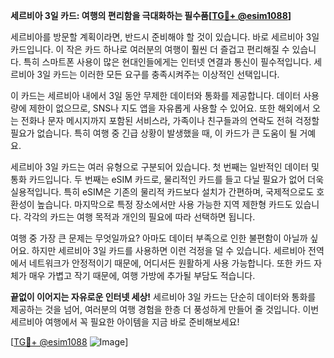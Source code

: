 **세르비아 3일 카드: 여행의 편리함을 극대화하는 필수품[[TG💪+ @esim1088](https://t.me/s/esim1088)]**

세르비아를 방문할 계획이라면, 반드시 준비해야 할 것이 있습니다. 바로 세르비아 3일 카드입니다. 이 작은 카드 하나로 여러분의 여행이 훨씬 더 즐겁고 편리해질 수 있습니다. 특히 스마트폰 사용이 많은 현대인들에게는 인터넷 연결과 통신이 필수적입니다. 세르비아 3일 카드는 이러한 모든 요구를 충족시켜주는 이상적인 선택입니다.

이 카드는 세르비아 내에서 3일 동안 무제한 데이터와 통화를 제공합니다. 데이터 사용량에 제한이 없으므로, SNS나 지도 앱을 자유롭게 사용할 수 있어요. 또한 해외에서 오는 전화나 문자 메시지까지 포함된 서비스라, 가족이나 친구들과의 연락도 전혀 걱정할 필요가 없습니다. 특히 여행 중 긴급 상황이 발생했을 때, 이 카드가 큰 도움이 될 거예요.

세르비아 3일 카드는 여러 유형으로 구분되어 있습니다. 첫 번째는 일반적인 데이터 및 통화 카드입니다. 두 번째는 eSIM 카드로, 물리적인 카드를 들고 다닐 필요가 없어 더욱 실용적입니다. 특히 eSIM은 기존의 물리적 카드보다 설치가 간편하며, 국제적으로도 호환성이 높습니다. 마지막으로 특정 장소에서만 사용 가능한 지역 제한형 카드도 있습니다. 각각의 카드는 여행 목적과 개인의 필요에 따라 선택하면 됩니다.

여행 중 가장 큰 문제는 무엇일까요? 아마도 데이터 부족으로 인한 불편함이 아닐까 싶어요. 하지만 세르비아 3일 카드를 사용하면 이런 걱정을 덜 수 있습니다. 세르비아 전역에서 네트워크가 안정적이기 때문에, 어디서든 원활하게 사용 가능합니다. 또한 카드 자체가 매우 가볍고 작기 때문에, 여행 가방에 추가될 부담도 적습니다.

**끝없이 이어지는 자유로운 인터넷 세상!** 세르비아 3일 카드는 단순히 데이터와 통화를 제공하는 것을 넘어, 여러분의 여행 경험을 한층 더 풍성하게 만들어 줄 것입니다. 이번 세르비아 여행에서 꼭 필요한 아이템을 지금 바로 준비해보세요!

[[TG💪+ @esim1088](https://t.me/s/esim1088) ![Image](https://i.postimg.cc/Y0z9fWf4/image.png)]